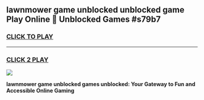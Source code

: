 
## lawnmower game unblocked unblocked game Play Online 👋 Unblocked Games #s79b7
<h3>
<a href="https://premium.freeplayer.one?title=lawnmower_game_unblocked&ref=21F">CLICK TO PLAY</a></h3>
<hr>

<h3>
<a href="https://premium.freeplayer.one?title=lawnmower_game_unblocked&ref=21F">CLICK 2 PLAY</a>
  
</h3>

<a href="https://premium.freeplayer.one?title=lawnmower_game_unblocked&ref=21F/"><img src="https://clearcache.store/games.png"></a>


**lawnmower game unblocked games unblocked: Your Gateway to Fun and Accessible Online Gaming**
